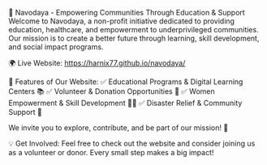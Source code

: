🏫 Navodaya - Empowering Communities Through Education & Support
Welcome to Navodaya, a non-profit initiative dedicated to providing education, healthcare, and empowerment to underprivileged communities. Our mission is to create a better future through learning, skill development, and social impact programs.

🌍 Live Website: https://harnix77.github.io/navodaya/

📌 Features of Our Website:
✅ Educational Programs & Digital Learning Centers 📚
✅ Volunteer & Donation Opportunities 💙
✅ Women Empowerment & Skill Development 👩‍🎓
✅ Disaster Relief & Community Support 🌱

We invite you to explore, contribute, and be part of our mission! 🚀

💡 Get Involved: Feel free to check out the website and consider joining us as a volunteer or donor. Every small step makes a big impact!
